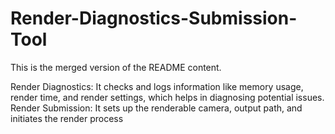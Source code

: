 ﻿# Render-Diagnostics-Submission-Tool

This is the merged version of the README content.

Render Diagnostics: It checks and logs information like memory usage, render time, and render settings, which helps in diagnosing potential issues.
Render Submission: It sets up the renderable camera, output path, and initiates the render process
